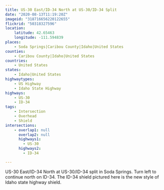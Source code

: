 ```yaml
---
title: US-30 East/ID-34 North at US-30/ID-34 Split
date: "2020-08-13T11:19:20Z"
imageid: "318716656220122655"
flickrid: "50318327596"
location:
    latitude: 42.65463
    longitude: -111.594839
places:
    - Soda Springs|Caribou County|Idaho|United States
counties:
    - Caribou County|Idaho|United States
countries:
    - United States
states:
    - Idaho|United States
highwaytypes:
    - US Highway
    - Idaho State Highway
highways:
    - US-30
    - ID-34
tags:
    - Intersection
    - Overhead
    - Shield
intersections:
    - overlap1: null
      overlap2: null
      highways1:
        - US-30
      highways2:
        - ID-34

---
```

US-30 East/ID-34 North at US-30/ID-34 split in Soda Springs.  Turn left to continue north on ID-34.  The ID-34 shield pictured here is the new style of Idaho state highway shield.